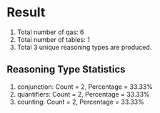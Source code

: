 # Result<br/>
1. Total number of qas: 6<br/>
2. Total number of tables: 1<br/>
3. Total 3 unique reasoning types are produced.<br/>
## **Reasoning Type Statistics**<br/>
1. conjunction: Count = 2, Percentage = 33.33%<br/>
2. quantifiers: Count = 2, Percentage = 33.33%<br/>
3. counting: Count = 2, Percentage = 33.33%<br/>
